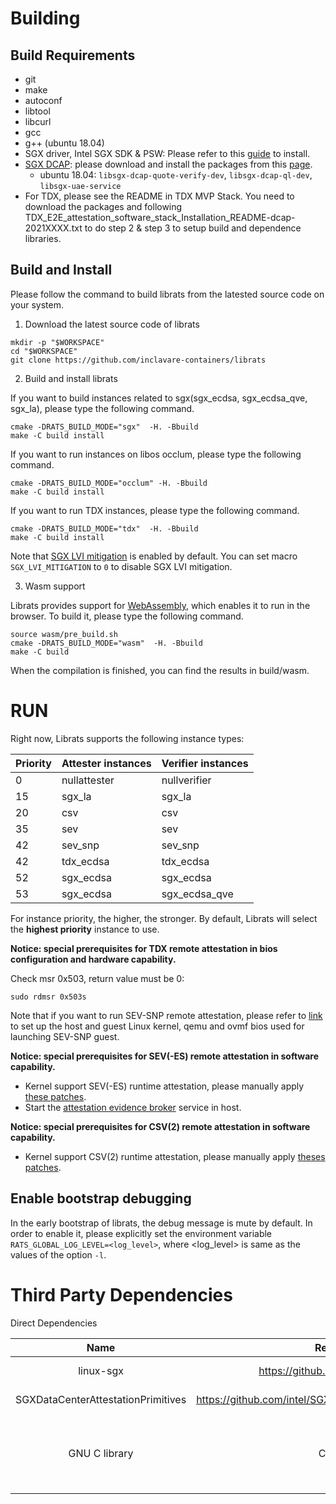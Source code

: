  # Building

 ## Build Requirements

 - git
 - make
 - autoconf
 - libtool
 - libcurl
 - gcc
 - g++ (ubuntu 18.04)
 - SGX driver, Intel SGX SDK & PSW: Please refer to this [guide](https://download.01.org/intel-sgx/sgx-linux/2.14/docs/Intel_SGX_SW_Installation_Guide_for_Linux.pdf) to install.
 - [SGX DCAP](https://github.com/intel/SGXDataCenterAttestationPrimitives): please download and install the packages from this [page](https://download.01.org/intel-sgx/sgx-dcap/#version#linux/distro).
   - ubuntu 18.04: `libsgx-dcap-quote-verify-dev`, `libsgx-dcap-ql-dev`, `libsgx-uae-service`
 - For TDX, please see the README in TDX MVP Stack. You need to download the packages and following TDX_E2E_attestation_software_stack_Installation_README-dcap-2021XXXX.txt to do step 2 & step 3 to setup build and dependence libraries.

 ## Build and Install

 Please follow the command to build librats from the latested source code on your system.

 1. Download the latest source code of librats

 ```shell
 mkdir -p "$WORKSPACE"
 cd "$WORKSPACE"
 git clone https://github.com/inclavare-containers/librats
 ```

 2. Build and install librats

 If you want to build instances related to sgx(sgx\_ecdsa, sgx\_ecdsa\_qve, sgx\_la), please type the following command.

 ```shell
 cmake -DRATS_BUILD_MODE="sgx"  -H. -Bbuild
 make -C build install
 ```

 If you want to run instances on libos occlum, please type the following command.

 ```shell
 cmake -DRATS_BUILD_MODE="occlum" -H. -Bbuild
 make -C build install
 ```

 If you want to run TDX instances, please type the following command.
 ```shell
 cmake -DRATS_BUILD_MODE="tdx"  -H. -Bbuild
 make -C build install
 ```

 Note that [SGX LVI mitigation](https://software.intel.com/security-software-guidance/advisory-guidance/load-value-injection) is enabled by default. You can set macro `SGX_LVI_MITIGATION` to `0` to disable SGX LVI mitigation.

 3. Wasm support

 Librats provides support for [WebAssembly](https://webassembly.org), which enables it to run in the browser. To build it, please type the following command.

 ```shell
 source wasm/pre_build.sh
 cmake -DRATS_BUILD_MODE="wasm"  -H. -Bbuild
 make -C build
 ```

 When the compilation is finished, you can find the results in build/wasm.

 # RUN

 Right now, Librats supports the following instance types:

 | Priority   |     Attester instances     |     Verifier instances     |
 | ---------- | -------------------------- | -------------------------- |
 | 0          | nullattester               | nullverifier               |
 | 15         | sgx\_la                    | sgx\_la                    |
 | 20         | csv                        | csv                        |
 | 35         | sev                        | sev                        |
 | 42         | sev\_snp                   | sev\_snp                   |
 | 42         | tdx\_ecdsa                 | tdx\_ecdsa                 |
 | 52         | sgx\_ecdsa                 | sgx\_ecdsa                 |
 | 53         | sgx\_ecdsa                 | sgx\_ecdsa\_qve            |

 For instance priority, the higher, the stronger. By default, Librats will select the **highest priority** instance to use.


 **Notice: special prerequisites for TDX remote attestation in bios configuration and hardware capability.**

 Check msr 0x503, return value must be 0:
 ```
 sudo rdmsr 0x503s
 ```

 Note that if you want to run SEV-SNP remote attestation, please refer to [link](https://github.com/AMDESE/AMDSEV/tree/sev-snp-devel) to set up the host and guest Linux kernel, qemu and ovmf bios used for launching SEV-SNP guest.

 **Notice: special prerequisites for SEV(-ES) remote attestation in software capability.**

 - Kernel support SEV(-ES) runtime attestation, please manually apply [these patches](https://github.com/haosanzi/attestation-evidence-broker/tree/master/hack/README.md).
 - Start the [attestation evidence broker](https://github.com/haosanzi/attestation-evidence-broker/blob/master/README.md) service in host.

**Notice: special prerequisites for CSV(2) remote attestation in software capability.**

- Kernel support CSV(2) runtime attestation, please manually apply [theses patches](https://gitee.com/anolis/cloud-kernel/pulls/412).

 ## Enable bootstrap debugging

 In the early bootstrap of librats, the debug message is mute by default. In order to enable it, please explicitly set the environment variable `RATS_GLOBAL_LOG_LEVEL=<log_level>`, where \<log_level\> is same as the values of the option `-l`.


 # Third Party Dependencies

 Direct Dependencies

 | Name | Repo URL | Licenses |
 | :--: | :-------:   | :-------: |
 | linux-sgx | https://github.com/intel/linux-sgx | BSD-3-clause |
 | SGXDataCenterAttestationPrimitives | https://github.com/intel/SGXDataCenterAttestationPrimitives | BSD-3-clause |
 | GNU C library | C library | GNU General Public License version 3 |
